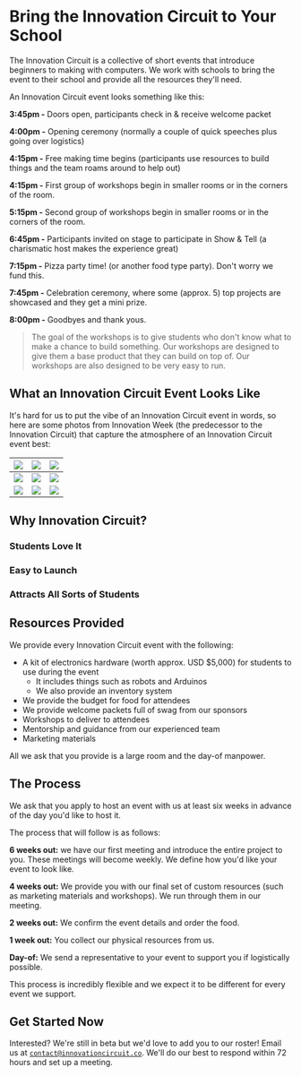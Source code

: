 <h1> Bring the Innovation Circuit to Your School </h1>

The Innovation Circuit is a collective of short events that introduce beginners to making with computers. We work with schools to bring the event to their school and provide all the resources they'll need.

An Innovation Circuit event looks something like this:

**3:45pm -** Doors open, participants check in & receive welcome packet

**4:00pm -** Opening ceremony (normally a couple of quick speeches plus going over logistics)

**4:15pm -** Free making time begins (participants use resources to build things and the team roams around to help out)

**4:15pm -** First group of workshops begin in smaller rooms or in the corners of the room. 

**5:15pm -** Second group of workshops begin in smaller rooms or in the corners of the room. 

**6:45pm -** Participants invited on stage to participate in Show & Tell (a charismatic host makes the experience great)

**7:15pm -** Pizza party time! (or another food type party). Don't worry we fund this.

**7:45pm -** Celebration ceremony, where some (approx. 5) top projects are showcased and they get a mini prize.

**8:00pm -** Goodbyes and thank yous. 

> The goal of the workshops is to give students who don't know what to make a chance to build something. Our workshops are designed to give them a base product that they can build on top of. Our workshops are also designed to be very easy to run.

## What an Innovation Circuit Event Looks Like

It's hard for us to put the vibe of an Innovation Circuit event in words, so here are some photos from Innovation Week (the predecessor to the Innovation Circuit) that capture the atmosphere of an Innovation Circuit event best:


|![](https://cloud-okol6b1vm-hack-club-bot.vercel.app/0gems_innovation_week-2763-min.jpg)  | ![](https://cloud-okol6b1vm-hack-club-bot.vercel.app/1gems_innovation_week-2831-min.jpg) |![](https://cloud-okol6b1vm-hack-club-bot.vercel.app/2gems_innovation_week-2754-min.jpg)  |
|--|--|--|
| ![](https://cloud-qmweg7d8y-hack-club-bot.vercel.app/0screenshot_2021-04-05_at_7.25.05_pm.png) |![](https://cloud-qmweg7d8y-hack-club-bot.vercel.app/1screenshot_2021-04-05_at_7.24.29_pm.png)  | ![](https://cloud-qmweg7d8y-hack-club-bot.vercel.app/2screenshot_2021-04-05_at_7.23.57_pm.png) |
| ![](https://cloud-qmweg7d8y-hack-club-bot.vercel.app/3screenshot_2021-04-05_at_7.23.42_pm.png) | ![](https://cloud-qmweg7d8y-hack-club-bot.vercel.app/4screenshot_2021-04-05_at_7.23.14_pm.png) | ![](https://cloud-qmweg7d8y-hack-club-bot.vercel.app/5screenshot_2021-04-05_at_7.22.11_pm.png) |

## Why Innovation Circuit?

### Students Love It

### Easy to Launch

### Attracts All Sorts of Students

## Resources Provided

We provide every Innovation Circuit event with the following:

- A kit of electronics hardware (worth approx. USD $5,000) for students to use during the event
  - It includes things such as robots and Arduinos
  - We also provide an inventory system
- We provide the budget for food for attendees
- We provide welcome packets full of swag from our sponsors
- Workshops to deliver to attendees
- Mentorship and guidance from our experienced team
- Marketing materials

All we ask that you provide is a large room and the day-of manpower. 

## The Process

We ask that you apply to host an event with us at least six weeks in advance of the day you'd like to host it.

The process that will follow is as follows:

**6 weeks out:** we have our first meeting and introduce the entire project to you. These meetings will become weekly. We define how you'd like your event to look like. 

**4 weeks out:** We provide you with our final set of custom resources (such as marketing materials and workshops). We run through them in our meeting.

**2 weeks out:** We confirm the event details and order the food.

**1 week out:** You collect our physical resources from us.

**Day-of:** We send a representative to your event to support you if logistically possible.

This process is incredibly flexible and we expect it to be different for every event we support.

## Get Started Now

Interested? We're still in beta but we'd love to add you to our roster! Email us at [`contact@innovationcircuit.co`](mailto:contact@innovationcircuit.co). We'll do our best to respond within 72 hours and set up a meeting.
